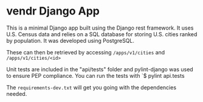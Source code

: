 # vendr Django App

This is a minimal Django app built using the Django rest framework.
It uses U.S. Census data and relies on a SQL database for storing
U.S. cities ranked by population. It was developed using PostgreSQL.

These can then be retrieved by accessing `/apps/v1/cities` and `/apps/v1/cities/<id>`

Unit tests are included in the "api/tests" folder and pylint-django was used to 
ensure PEP compliance. You can run the tests with `$ pylint api.tests

The `requirements-dev.txt` will get you going with the dependencies needed.
